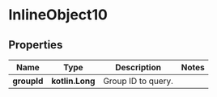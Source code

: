 
# InlineObject10

## Properties
Name | Type | Description | Notes
------------ | ------------- | ------------- | -------------
**groupId** | **kotlin.Long** | Group ID to query. | 



